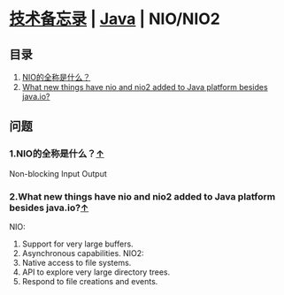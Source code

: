 # [技术备忘录](../README.md) | [Java](README.md) | NIO/NIO2
## 目录
  1. [NIO的全称是什么？](#what-does-nio-stands-for)
  2. [What new things have nio and nio2 added to Java platform besides java.io?](#what-nio-nio2-brings-to-java)

## 问题
### 1.NIO的全称是什么？<a name="what-does-nio-stands-for"></a>[↑](#top)
Non-blocking Input Output

### 2.What new things have nio and nio2 added to Java platform besides java.io?<a name="what-nio-nio2-brings-to-java"></a>[↑](#top)
NIO:
1) Support for very large buffers.
2) Asynchronous capabilities.
NIO2:
1) Native access to file systems.
2) API to explore very large directory trees.
3) Respond to file creations and events.